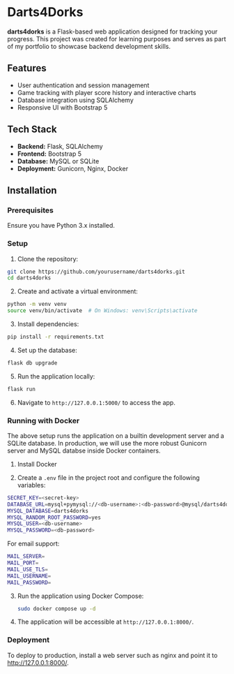 # Darts4Dorks

**darts4dorks** is a Flask-based web application designed for tracking your progress. This project was created for learning purposes and serves as part of my portfolio to showcase backend development skills.

## Features
- User authentication and session management
- Game tracking with player score history and interactive charts
- Database integration using SQLAlchemy
- Responsive UI with Bootstrap 5

## Tech Stack
- **Backend:** Flask, SQLAlchemy
- **Frontend:** Bootstrap 5
- **Database:** MySQL or SQLite
- **Deployment:** Gunicorn, Nginx, Docker

## Installation

### Prerequisites
Ensure you have Python 3.x installed.

### Setup
1. Clone the repository:
```sh
git clone https://github.com/yourusername/darts4dorks.git
cd darts4dorks
```

2. Create and activate a virtual environment:
```sh
python -m venv venv
source venv/bin/activate  # On Windows: venv\Scripts\activate
```

3. Install dependencies:
```sh
pip install -r requirements.txt
```

4. Set up the database:
```sh
flask db upgrade
```

5. Run the application locally:
```sh
flask run
```

6. Navigate to `http://127.0.0.1:5000/` to access the app.

### Running with Docker
The above setup runs the application on a builtin development server and a SQLite database. In production, we will use the more robust Gunicorn server and MySQL databse inside Docker containers.

1. Install Docker

2. Create a `.env` file in the project root and configure the following variables:
```sh
SECRET_KEY=<secret-key>
DATABASE_URL=mysql+pymysql://<db-username>:<db-password>@mysql/darts4dorks
MYSQL_DATABASE=darts4dorks
MYSQL_RANDOM_ROOT_PASSWORD=yes
MYSQL_USER=<db-username>
MYSQL_PASSWORD=<db-password>
```
For email support:
```sh
MAIL_SERVER=
MAIL_PORT=
MAIL_USE_TLS=
MAIL_USERNAME=
MAIL_PASSWORD=
```

3. Run the application using Docker Compose:
   ```sh
   sudo docker compose up -d
   ```
   
4. The application will be accessible at `http://127.0.0.1:8000/`.

### Deployment
To deploy to production, install a web server such as nginx and point it to http://127.0.0.1:8000/.